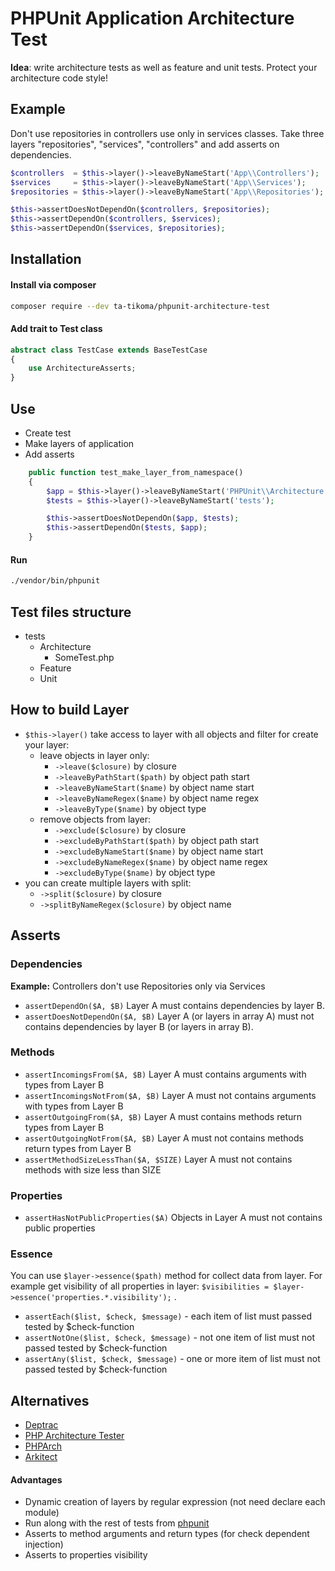 # PHPUnit Application Architecture Test

**Idea**: write architecture tests as well as feature and unit tests. Protect your architecture code style!

## Example

Don't use repositories in controllers use only in services classes. Take three layers "repositories", "services", "controllers" and add asserts on dependencies.
```php
$controllers  = $this->layer()->leaveByNameStart('App\\Controllers');
$services     = $this->layer()->leaveByNameStart('App\\Services');
$repositories = $this->layer()->leaveByNameStart('App\\Repositories');

$this->assertDoesNotDependOn($controllers, $repositories);
$this->assertDependOn($controllers, $services);
$this->assertDependOn($services, $repositories);
```


## Installation

#### Install via composer

```bash
composer require --dev ta-tikoma/phpunit-architecture-test
```

#### Add trait to Test class

```php
abstract class TestCase extends BaseTestCase
{
    use ArchitectureAsserts;
}
```

## Use

- Create test
- Make layers of application
- Add asserts

```php
    public function test_make_layer_from_namespace()
    {
        $app = $this->layer()->leaveByNameStart('PHPUnit\\Architecture');
        $tests = $this->layer()->leaveByNameStart('tests');

        $this->assertDoesNotDependOn($app, $tests);
        $this->assertDependOn($tests, $app);
    }

```

#### Run
```bash
./vendor/bin/phpunit
```

## Test files structure

- tests
    - Architecture
        - SomeTest.php
    - Feature
    - Unit

## How to build Layer

- `$this->layer()` take access to layer with all objects and filter for create your layer:
    - leave objects in layer only:
        - `->leave($closure)` by closure
        - `->leaveByPathStart($path)` by object path start
        - `->leaveByNameStart($name)` by object name start
        - `->leaveByNameRegex($name)` by object name regex
        - `->leaveByType($name)` by object type
    - remove objects from layer:
        - `->exclude($closure)` by closure
        - `->excludeByPathStart($path)` by object path start
        - `->excludeByNameStart($name)` by object name start
        - `->excludeByNameRegex($name)` by object name regex
        - `->excludeByType($name)` by object type
- you can create multiple layers with split:
    - `->split($closure)` by closure
    - `->splitByNameRegex($closure)` by object name


## Asserts

### Dependencies

**Example:** Controllers don't use Repositories only via Services

- `assertDependOn($A, $B)` Layer A must contains dependencies by layer B.
- `assertDoesNotDependOn($A, $B)` Layer A (or layers in array A) must not contains dependencies by layer B (or layers in array B).

### Methods 

- `assertIncomingsFrom($A, $B)` Layer A must contains arguments with types from Layer B
- `assertIncomingsNotFrom($A, $B)` Layer A must not contains arguments with types from Layer B
- `assertOutgoingFrom($A, $B)` Layer A must contains methods return types from Layer B
- `assertOutgoingNotFrom($A, $B)` Layer A must not contains methods return types from Layer B
- `assertMethodSizeLessThan($A, $SIZE)` Layer A must not contains methods with size less than SIZE

### Properties

- `assertHasNotPublicProperties($A)` Objects in Layer A must not contains public properties

### Essence

You can use `$layer->essence($path)` method for collect data from layer. For example get visibility of all properties in layer: `$visibilities = $layer->essence('properties.*.visibility');` .

- `assertEach($list, $check, $message)` - each item of list must passed tested by $check-function
- `assertNotOne($list, $check, $message)` - not one item of list must not passed tested by $check-function
- `assertAny($list, $check, $message)` - one or more item of list must not passed tested by $check-function

## Alternatives
- [Deptrac](https://github.com/qossmic/deptrac)
- [PHP Architecture Tester](https://github.com/carlosas/phpat)
- [PHPArch](https://github.com/j6s/phparch)
- [Arkitect](https://github.com/phparkitect/arkitect)

#### Advantages
- Dynamic creation of layers by regular expression (not need declare each module)
- Run along with the rest of tests from [phpunit](https://github.com/sebastianbergmann/phpunit)
- Asserts to method arguments and return types (for check dependent injection)
- Asserts to properties visibility
